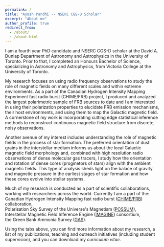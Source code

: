 ```yaml
---
permalink: /
title: "Ayush Pandhi -- NSERC CGS-D Scholar"
excerpt: "About me"
author_profile: true
redirect_from: 
  - /about/
  - /about.html
---
```

I am a fourth year PhD candidate and NSERC CGS-D scholar at the David A. Dunlap Department of Astronomy and Astrophysics in the University of Toronto. Prior to that, I completed an Honours Bachelor of Science, specializing in Astronomy and Astrophysics, from Victoria College at the University of Toronto.

My research focuses on using radio frequency observations to study the role of magnetic fields on many different scales and within extreme environments. As a part of the Canadian Hydrogen Intensity Mapping Experiment fast radio burst (CHIME/FRB) project, I produced and analyzed the largest polarimetric sample of FRB sources to date and I am interested in using their polarization properties to elucidate FRB emission mechanisms, their host environments, and using them to map the Galactic magnetic field. A cornerstone of my work is incorporating cutting edge statistical inference methods to reconstruct continuous magnetic field structure from discrete, noisy observations.

Another avenue of my interest includes understanding the role of magnetic fields in the process of star formation. The preferred orientation of dust grains in the interstellar medium informs us about the local Galactic magnetic field morphology and, combined with high resolution radio observations of dense molecular gas tracers, I study how the orientation and rotation of dense cores (proginetors of stars) align with the ambient magnetic fields. This type of analysis sheds light on the balace of gravity and magnetic pressure in the earliest stages of star formation and how these cores evolve into stellar systems.

Much of my research is conducted as a part of scientific collaborations, working with researchers across the world. Currently I am a part of the:<br> Canadian Hydrogen Intensity Mapping fast radio burst ([CHIME/FRB](https://chime-experiment.ca/en)) collaboration,<br> Polarisation Sky Survey of the Universe's Magnetism ([POSSUM](https://askap.org/possum/)),<br> Interstellar Magnetic Field Inference Engine ([IMAGINE](https://www.astro.ru.nl/imagine/)) consortium,<br> the Green Bank Ammonia Survey ([GAS](https://greenbankobservatory.org/science/gbt-surveys/gas-survey-2/)).

Using the tabs above, you can find more information about my research, a list of my publications, teaching and outreach initiatives (including student supervision), and you can download my _curriculum vitae_.
